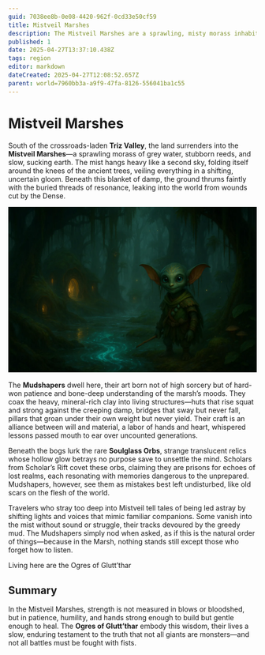 ```yaml
---
guid: 7038ee8b-0e08-4420-962f-0cd33e50cf59
title: Mistveil Marshes
description: The Mistveil Marshes are a sprawling, misty morass inhabited by the patient Mudshapers and the surprisingly wise Ogres of Glutt’thar, where strength lies in resilience and listening to the land.
published: 1
date: 2025-04-27T13:37:10.438Z
tags: region
editor: markdown
dateCreated: 2025-04-27T12:08:52.657Z
parent: world=7960bb3a-a9f9-47fa-8126-556041ba1c55
---
```


# Mistveil Marshes

South of the crossroads-laden **Triz Valley**, the land surrenders into the **Mistveil Marshes**—a sprawling morass of grey water, stubborn reeds, and slow, sucking earth. The mist hangs heavy like a second sky, folding itself around the knees of the ancient trees, veiling everything in a shifting, uncertain gloom. Beneath this blanket of damp, the ground thrums faintly with the buried threads of resonance, leaking into the world from wounds cut by the Dense.

![mistveil-marshes.webp](/images/world/mistveil-marshes.webp)

The **Mudshapers** dwell here, their art born not of high sorcery but of hard-won patience and bone-deep understanding of the marsh’s moods. They coax the heavy, mineral-rich clay into living structures—huts that rise squat and strong against the creeping damp, bridges that sway but never fall, pillars that groan under their own weight but never yield. Their craft is an alliance between will and material, a labor of hands and heart, whispered lessons passed mouth to ear over uncounted generations.

Beneath the bogs lurk the rare **Soulglass Orbs**, strange translucent relics whose hollow glow betrays no purpose save to unsettle the mind. Scholars from Scholar’s Rift covet these orbs, claiming they are prisons for echoes of lost realms, each resonating with memories dangerous to the unprepared. Mudshapers, however, see them as mistakes best left undisturbed, like old scars on the flesh of the world.

Travelers who stray too deep into Mistveil tell tales of being led astray by shifting lights and voices that mimic familiar companions. Some vanish into the mist without sound or struggle, their tracks devoured by the greedy mud. The Mudshapers simply nod when asked, as if this is the natural order of things—because in the Marsh, nothing stands still except those who forget how to listen.

Living here are the Ogres of Glutt’thar

## Summary
In the Mistveil Marshes, strength is not measured in blows or bloodshed, but in patience, humility, and hands strong enough to build but gentle enough to heal. The **Ogres of Glutt’thar** embody this wisdom, their lives a slow, enduring testament to the truth that not all giants are monsters—and not all battles must be fought with fists.

